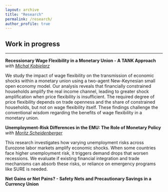 ```yaml
---
layout: archive
title: "Research"
permalink: /research/
author_profile: true
---
```

## Work in progress

---

**Recessionary Wage Flexibility in a Monetary Union - A TANK Approach** *with [Michal Kobielarz](https://sites.google.com/site/michalkobielarz/home)*

We study the impact of wage flexibility on the transmission of economic shocks within a monetary union using a two-agent New-Keynesian small open economy model.
Our analysis reveals that financially constrained households amplify the real income channel, leading to greater shock amplification when price flexibility is insufficient.
The required degree of price flexibility depends on trade openness and the share of constrained households, but not on wage flexibility itself. These findings challenge
the conventional wisdom regarding the benefits of wage flexibility in a monetary union.

**Unemployment-Risk Differences in the EMU: The Role of Monetary Policy** *with [Moritz Scheidenberger](https://moritzscheidenberger.github.io/research/)*

This research investigates how varying unemployment risks across Eurozone labor markets amplify economic shocks. When some countries face higher unemployment risk, it triggers demand drops that worsen recessions. We evaluate if existing financial integration and trade mechanisms can absorb these risks, or reliance on emergency programs like SURE is needed.

**Net Gains or Net Pains? - Safety Nets and Precautionary Savings in a Currency Union**
